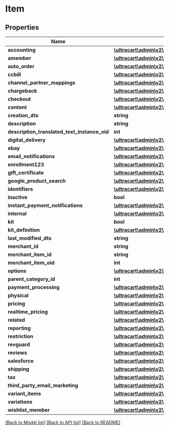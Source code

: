 # Item

## Properties
Name | Type | Description | Notes
------------ | ------------- | ------------- | -------------
**accounting** | [**\\ultracart\admin\v2\models\ItemAccounting**](ItemAccounting.md) |  | [optional] 
**amember** | [**\\ultracart\admin\v2\models\ItemAmember**](ItemAmember.md) |  | [optional] 
**auto_order** | [**\\ultracart\admin\v2\models\ItemAutoOrder**](ItemAutoOrder.md) |  | [optional] 
**ccbill** | [**\\ultracart\admin\v2\models\ItemCCBill**](ItemCCBill.md) |  | [optional] 
**channel_partner_mappings** | [**\\ultracart\admin\v2\models\ItemChannelPartnerMapping[]**](ItemChannelPartnerMapping.md) |  | [optional] 
**chargeback** | [**\\ultracart\admin\v2\models\ItemChargeback**](ItemChargeback.md) |  | [optional] 
**checkout** | [**\\ultracart\admin\v2\models\ItemCheckout**](ItemCheckout.md) |  | [optional] 
**content** | [**\\ultracart\admin\v2\models\ItemContent**](ItemContent.md) |  | [optional] 
**creation_dts** | **string** |  | [optional] 
**description** | **string** |  | [optional] 
**description_translated_text_instance_oid** | **int** |  | [optional] 
**digital_delivery** | [**\\ultracart\admin\v2\models\ItemDigitalDelivery**](ItemDigitalDelivery.md) |  | [optional] 
**ebay** | [**\\ultracart\admin\v2\models\ItemEbay**](ItemEbay.md) |  | [optional] 
**email_notifications** | [**\\ultracart\admin\v2\models\ItemEmailNotifications**](ItemEmailNotifications.md) |  | [optional] 
**enrollment123** | [**\\ultracart\admin\v2\models\ItemEnrollment123**](ItemEnrollment123.md) |  | [optional] 
**gift_certificate** | [**\\ultracart\admin\v2\models\ItemGiftCertificate**](ItemGiftCertificate.md) |  | [optional] 
**google_product_search** | [**\\ultracart\admin\v2\models\ItemGoogleProductSearch**](ItemGoogleProductSearch.md) |  | [optional] 
**identifiers** | [**\\ultracart\admin\v2\models\ItemIdentifiers**](ItemIdentifiers.md) |  | [optional] 
**inactive** | **bool** |  | [optional] 
**instant_payment_notifications** | [**\\ultracart\admin\v2\models\ItemInstantPaymentNotifications**](ItemInstantPaymentNotifications.md) |  | [optional] 
**internal** | [**\\ultracart\admin\v2\models\ItemInternal**](ItemInternal.md) |  | [optional] 
**kit** | **bool** |  | [optional] 
**kit_definition** | [**\\ultracart\admin\v2\models\ItemKitDefinition**](ItemKitDefinition.md) |  | [optional] 
**last_modified_dts** | **string** |  | [optional] 
**merchant_id** | **string** |  | [optional] 
**merchant_item_id** | **string** |  | [optional] 
**merchant_item_oid** | **int** |  | [optional] 
**options** | [**\\ultracart\admin\v2\models\ItemOption[]**](ItemOption.md) |  | [optional] 
**parent_category_id** | **int** |  | [optional] 
**payment_processing** | [**\\ultracart\admin\v2\models\ItemPaymentProcessing**](ItemPaymentProcessing.md) |  | [optional] 
**physical** | [**\\ultracart\admin\v2\models\ItemPhysical**](ItemPhysical.md) |  | [optional] 
**pricing** | [**\\ultracart\admin\v2\models\ItemPricing**](ItemPricing.md) |  | [optional] 
**realtime_pricing** | [**\\ultracart\admin\v2\models\ItemRealtimePricing**](ItemRealtimePricing.md) |  | [optional] 
**related** | [**\\ultracart\admin\v2\models\ItemRelated**](ItemRelated.md) |  | [optional] 
**reporting** | [**\\ultracart\admin\v2\models\ItemReporting**](ItemReporting.md) |  | [optional] 
**restriction** | [**\\ultracart\admin\v2\models\ItemRestriction**](ItemRestriction.md) |  | [optional] 
**revguard** | [**\\ultracart\admin\v2\models\ItemRevguard**](ItemRevguard.md) |  | [optional] 
**reviews** | [**\\ultracart\admin\v2\models\ItemReviews**](ItemReviews.md) |  | [optional] 
**salesforce** | [**\\ultracart\admin\v2\models\ItemSalesforce**](ItemSalesforce.md) |  | [optional] 
**shipping** | [**\\ultracart\admin\v2\models\ItemShipping**](ItemShipping.md) |  | [optional] 
**tax** | [**\\ultracart\admin\v2\models\ItemTax**](ItemTax.md) |  | [optional] 
**third_party_email_marketing** | [**\\ultracart\admin\v2\models\ItemThirdPartyEmailMarketing[]**](ItemThirdPartyEmailMarketing.md) |  | [optional] 
**variant_items** | [**\\ultracart\admin\v2\models\ItemVariantItem[]**](ItemVariantItem.md) |  | [optional] 
**variations** | [**\\ultracart\admin\v2\models\ItemVariation[]**](ItemVariation.md) |  | [optional] 
**wishlist_member** | [**\\ultracart\admin\v2\models\ItemWishlistMember**](ItemWishlistMember.md) |  | [optional] 

[[Back to Model list]](../README.md#documentation-for-models) [[Back to API list]](../README.md#documentation-for-api-endpoints) [[Back to README]](../README.md)


